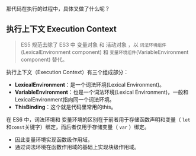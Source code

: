 

那代码在执行的过程中，具体又做了什么呢？

## 执行上下文 Execution Context

> ES5 规范去除了 ES3 中 变量对象 和 活动对象 ，以 `词法环境组件`(LexicalEnvironment component) 和 `变量环境组件`(VariableEnvironment component) 替代。

执行上下文（Execution Context）有三个组成部分：

-   **LexicalEnvironment**：是一个词法环境(Lexical Environment)。
-   **VariableEnvironment**：也是一个词法环境(Lexical Environment)，一般和LexicalEnvironment指向同一个词法环境。
-   **ThisBinding**：这个就是代码里常用的this。

在 ES6 中，词法环境和 变量环境的区别在于前者用于存储函数声明和变量（ `let`和`const`关键字）绑定，而后者仅用于存储变量（ `var` ）绑定。

- 因此变量环境实现函数级作用域，
- 通过词法环境在函数作用域的基础上实现块级作用域。